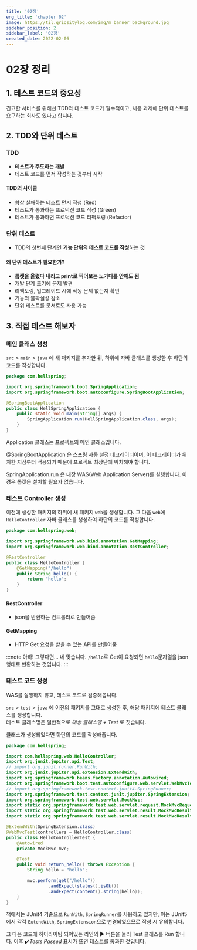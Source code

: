 ```yaml
---
title: '02장'
eng_title: 'chapter 02'
image: https://til.qriositylog.com/img/m_banner_background.jpg
sidebar_position: 2
sidebar_label: '02장'
created_date: 2022-02-06
---
```


# 02장 정리

## 1. 테스트 코드의 중요성

견고한 서비스를 위해선 TDD와 테스트 코드가 필수적이고, 채용 과제에 단위 테스트를 요구하는 회사도 있다고 합니다.

## 2. TDD와 단위 테스트

### TDD
- **테스트가 주도하는 개발**
- 테스트 코드를 먼저 작성하는 것부터 시작

#### TDD의 사이클
- 항상 실패하는 테스트 먼저 작성 (Red)
- 테스트가 통과하는 프로덕션 코드 작성 (Green)
- 테스트가 통과하면 프로덕션 코드 리팩토링 (Refactor)

### 단위 테스트
- TDD의 첫번째 단계인 **기능 단위의 테스트 코드를 작성**하는 것

#### 왜 단위 테스트가 필요한가?
- **톰캣을 올렸다 내리고 print로 찍어보는 노가다를 안해도 됨**
- 개발 단계 초기에 문제 발견
- 리팩토링, 업그레이드 시에 작동 문제 없는지 확인
- 기능의 불확실성 감소
- 단위 테스트를 문서로도 사용 가능

## 3. 직접 테스트 해보자

### 메인 클래스 생성

`src` > `main` > `java` 에 새 패키지를 추가한 뒤, 하위에 자바 클래스를 생성한 후 하단의 코드를 작성합니다.

```java title=Application.java
package com.hellspring;

import org.springframework.boot.SpringApplication;
import org.springframework.boot.autoconfigure.SpringBootApplication;

@SpringBootApplication
public class HellSpringApplication {
	public static void main(String[] args) {
		SpringApplication.run(HellSpringApplication.class, args);
	}
}
```

Application 클래스는 프로젝트의 메인 클래스입니다.

@SpringBootApplication 은 스프링 자동 설정 데코레이터이며, 이 데코레이터가 위치한 지점부터 적용되기 때문에 프로젝트 최상단에 위치해야 합니다. 

SpringApplication.run 은 내장 WAS(Web Application Server)를 실행합니다. 이 경우 톰캣은 설치할 필요가 없습니다.

### 테스트 Controller 생성

이전에 생성한 패키지의 하위에 새 패키지 `web`을 생성합니다. 그 다음 `web`에 `HelloController` 자바 클래스를 생성하여 하단의 코드를 작성합니다.

```java title=HelloController.java
package com.hellspring.web;

import org.springframework.web.bind.annotation.GetMapping;
import org.springframework.web.bind.annotation.RestController;

@RestController
public class HelloController {
    @GetMapping("/hello")
    public String hello() {
        return "hello";
    }
}
```

#### RestController
- json을 반환하는 컨트롤러로 만들어줌

#### GetMapping
- HTTP Get 요청을 받을 수 있는 API를 만들어줌

:::note 아하! 그렇다면...
네 맞습니다. `/hello`로 Get이 요청되면 `hello`문자열을 json 형태로 반환하는 것입니다.
:::

### 테스트 코드 생성
WAS를 실행하지 않고, 테스트 코드로 검증해봅니다.

`src` > `test` > `java` 에 이전의 패키지를 그대로 생성한 후, 해당 패키지에 테스트 클래스를 생성합니다. <br />
테스트 클래스명은 일반적으로 *대상 클래스명 + Test* 로 짓습니다.

클래스가 생성되었다면 하단의 코드를 작성해줍니다.

```java {18} title=HelloControllerTest.java
package com.hellspring;

import com.hellspring.web.HelloController;
import org.junit.jupiter.api.Test;
// import org.junit.runner.RunWith;
import org.junit.jupiter.api.extension.ExtendWith;
import org.springframework.beans.factory.annotation.Autowired;
import org.springframework.boot.test.autoconfigure.web.servlet.WebMvcTest;
// import org.springframework.test.context.junit4.SpringRunner;
import org.springframework.test.context.junit.jupiter.SpringExtension;
import org.springframework.test.web.servlet.MockMvc;
import static org.springframework.test.web.servlet.request.MockMvcRequestBuilders.get;
import static org.springframework.test.web.servlet.result.MockMvcResultMatchers.content;
import static org.springframework.test.web.servlet.result.MockMvcResultMatchers.status;

@ExtendWith(SpringExtension.class)
@WebMvcTest(controllers = HelloController.class)
public class HelloControllerTest {
	@Autowired
	private MockMvc mvc;

	@Test
	public void return_hello() throws Exception {
		String hello = "hello";

		mvc.perform(get("/hello"))
				.andExpect(status().isOk())
				.andExpect(content().string(hello));
	}
}
```

책에서는 JUnit4 기준으로 `RunWith`, `SpringRunner`를 사용하고 있지만, 이는 JUnit5에서 각각 `ExtendWith`, `SpringExtension`으로 변경되었으므로 작성 시 유의합니다.

그 다음 코드에 하이라이팅 되어있는 라인의 ▶ 버튼을 눌러 Test 클래스를 Run 합니다. 이후 ✔️*Tests Passed* 표시가 뜨면 테스트를 통과한 것입니다.